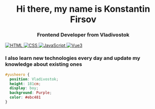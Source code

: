 <div id="header" align="center">
  <h1>Hi there, my name is Konstantin Firsov</h1>
  <h3>Frontend Developer from Vladivostok</h3>
</div>

<a href="#">
  <img src="https://img.shields.io/badge/HTML5-red?logo=css&logoColor=white" alt="HTML"/>
</a>

<a href="#">
  <img src="https://img.shields.io/badge/CSS=blue" alt="CSS"/>
</a>

<a href="#">
  <img src="https://img.shields.io/badge/JavaScript=yellow" alt="JavaScript"/>
</a>

<a href="#">
  <img src="https://img.shields.io/badge/Vue3=green" alt="Vue3"/>
</a>

<h3><b>I also learn new technologies every day and update my knowledge about existing ones</b></h3>


```css
#yusheero { 
  position: Vladivostok; 
  height: 181cm; 
  display: boy; 
  background: Purple; 
  color: #ebc481
}
```
